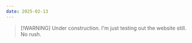 ```yaml
---
date: 2025-02-13
---
```

> [!WARNING] Under construction.
> I'm just testing out the website still. No rush.


